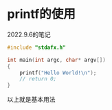 # printf的使用

2022.9.6的笔记

```cpp
#include "stdafx.h"

int main(int argc, char* argv[])
{
	printf("Hello World!\n");
	// return 0;
}

```

以上就是基本用法